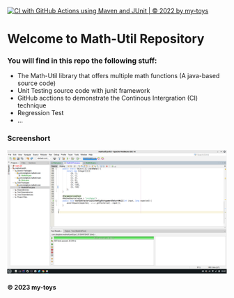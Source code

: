 [![CI with GitHub Actions using Maven and JUnit | © 2022 by my-toys](https://github.com/my-toys/mathunit-junit5/actions/workflows/ci-with-maven.yml/badge.svg)](https://github.com/my-toys/mathunit-junit5/actions/workflows/ci-with-maven.yml)

# Welcome to Math-Util Repository
### You will find in this repo the following stuff:

* The Math-Util library that offers multiple math functions (A java-based source code)
* Unit Testing source code with junit framework
* GitHub acctions to demonstrate the Continous Intergration (CI) technique
* Regression Test
* ...


### Screenshort

![DDT & TTD with junit](https://github.com/my-toys/mathunit-junit5/blob/main/images/test-case-with-maven.png)

#### © 2023 my-toys

